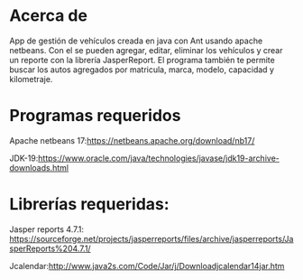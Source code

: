 # Acerca de
App de gestión de vehículos creada en java con Ant usando apache netbeans. Con el se pueden agregar, editar, eliminar los vehículos y crear un reporte con la librería JasperReport.
El programa también te permite buscar los autos agregados por matricula, marca, modelo, capacidad y kilometraje.

# Programas requeridos
Apache netbeans 17:https://netbeans.apache.org/download/nb17/

JDK-19:https://www.oracle.com/java/technologies/javase/jdk19-archive-downloads.html

# Librerías requeridas: 

Jasper reports 4.7.1: https://sourceforge.net/projects/jasperreports/files/archive/jasperreports/JasperReports%204.7.1/

Jcalendar:http://www.java2s.com/Code/Jar/j/Downloadjcalendar14jar.htm
